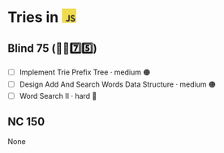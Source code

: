 # Tries in <img src="../../assets/jsLogo.png" style="height: 1em; vertical-align: top;">
## Blind 75 (🧑‍🦯7️⃣5️⃣)
- [ ] Implement Trie Prefix Tree · medium 🟠
- [ ] Design Add And Search Words Data Structure · medium 🟠
- [ ] Word Search II · hard 🔴

## NC 150
None